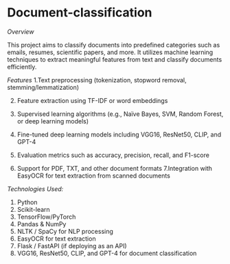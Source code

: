 # Document-classification

*Overview*

This project aims to classify documents into predefined categories such as emails, resumes, scientific papers, and more. It utilizes machine learning techniques to extract meaningful features from text 
and classify documents efficiently.

*Features*
1.Text preprocessing (tokenization, stopword removal, stemming/lemmatization)

2. Feature extraction using TF-IDF or word embeddings

3. Supervised learning algorithms (e.g., Naïve Bayes, SVM, Random Forest, or deep learning models)

4. Fine-tuned deep learning models including VGG16, ResNet50, CLIP, and GPT-4

5. Evaluation metrics such as accuracy, precision, recall, and F1-score

6. Support for PDF, TXT, and other document formats
7.Integration with EasyOCR for text extraction from scanned documents


*Technologies Used:*

1. Python
2. Scikit-learn
3. TensorFlow/PyTorch
4. Pandas & NumPy
5. NLTK / SpaCy for NLP processing
6. EasyOCR for text extraction
7. Flask / FastAPI (if deploying as an API)
8. VGG16, ResNet50, CLIP, and GPT-4 for document classification
